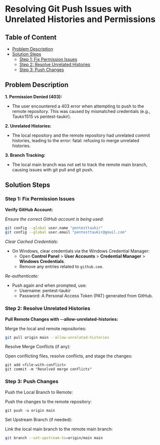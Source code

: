 
<!-- omit in toc -->
# Resolving Git Push Issues with Unrelated Histories and Permissions

<!-- omit in toc -->
## Table of Content

- [Problem Description](#problem-description)
- [Solution Steps](#solution-steps)
	- [Step 1: Fix Permission Issues](#step-1-fix-permission-issues)
	- [Step 2: Resolve Unrelated Histories](#step-2-resolve-unrelated-histories)
	- [Step 3: Push Changes](#step-3-push-changes)


## Problem Description

**1. Permission Denied (403):**

- The user encountered a 403 error when attempting to push to the remote repository. This was caused by mismatched credentials (e.g., Taukir1515 vs pentest-taukir).

**2. Unrelated Histories:**

- The local repository and the remote repository had unrelated commit histories, leading to the error: fatal: refusing to merge unrelated histories.

**3. Branch Tracking:**

- The local main branch was not set to track the remote main branch, causing issues with git pull and git push.


## Solution Steps

### Step 1: Fix Permission Issues

**Verify GitHub Account:**

*Ensure the correct GitHub account is being used:*

```bash
git config --global user.name "pentesttaukir"
git config --global user.email "pentesttaukir@gmail.com"
```

*Clear Cached Credentials:*

- On Windows, clear credentials via the Windows Credential Manager:
	- Open **Control Panel** > **User Accounts** > **Credential Manager** > **Windows Credentials**.
	- Remove any entries related to `github.com`.

*Re-authenticate:*

- Push again and when prompted, use:
	- Username: pentest-taukir
	- Password: A Personal Access Token (PAT) generated from GitHub.

### Step 2: Resolve Unrelated Histories

**Pull Remote Changes with --allow-unrelated-histories:**

Merge the local and remote repositories:

```bash
git pull origin main --allow-unrelated-histories
```

Resolve Merge Conflicts (if any):

Open conflicting files, resolve conflicts, and stage the changes:

```
git add <file-with-conflict>
git commit -m "Resolved merge conflicts"
```


### Step 3: Push Changes
Push the Local Branch to Remote:

Push the changes to the remote repository:

```
git push -u origin main
```

Set Upstream Branch (if needed):

Link the local main branch to the remote main branch:

```bash
git branch --set-upstream-to=origin/main main
```







